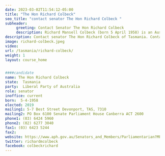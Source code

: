 ```yaml
---
date: 2023-03-02T11:54:12-05:00
title: "The Hon Richard Colbeck"
seo_title: "contact senator The Hon Richard Colbeck "
subheader:
     greeting: Contact Senator The Hon Richard Colbeck
     description: Richard Mansell Colbeck (born 5 April 1958) is an Australian politician. He has been a Senator for Tasmania since 2018, representing the Liberal Party, and served a previous term in the Senate from 2002 to 2016. Colbeck served as the Minister for Senior Australians and Aged Care Services and Minister for Sport in the Second Morrison Ministry from December 2020 until May 2022, following the appointment of the Albanese ministry. Previous to this, he was the Minister for Aged Care and Minister for Youth and Sport since May 2019.
description: Contact senator The Hon Richard Colbeck of Tasmania. Contact information for The Hon Richard Colbeck includes email address, phone number, and mailing address.
image: richard-colbeck.jpeg
video:
url: /tasmania/richard-colbeck/
weight: 1
layout: course_home


####candidate
name: The Hon Richard Colbeck
state:	Tasmania
party:	Liberal Party of Australia
role: senator
inoffice: current
born:  5-4-1958
elected: 2019
mailing1: 5-7 Best Street Devonport, TAS, 7310
mailing2: PO Box 6100 Senate Parliament House Canberra ACT 2600
phone1:	(03) 6424 5960
phone2: (02) 6277 3040
fax1: (03) 6423 5244
fax2:
website: https://www.aph.gov.au/Senators_and_Members/Parliamentarian?MPID=00AOL
twitter: richardmcolbeck
facebook: colbeckrichard
---
```

